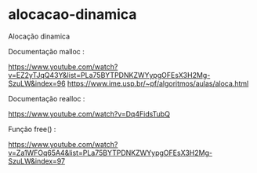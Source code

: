 # alocacao-dinamica
Alocação dinamica

Documentação malloc :

https://www.youtube.com/watch?v=EZ2yTJqQ43Y&list=PLa75BYTPDNKZWYypgOFEsX3H2Mg-SzuLW&index=96
https://www.ime.usp.br/~pf/algoritmos/aulas/aloca.html

Documentação realloc :

https://www.youtube.com/watch?v=Dq4FidsTubQ

Função free() :

https://www.youtube.com/watch?v=Za1WFOq65A4&list=PLa75BYTPDNKZWYypgOFEsX3H2Mg-SzuLW&index=97
